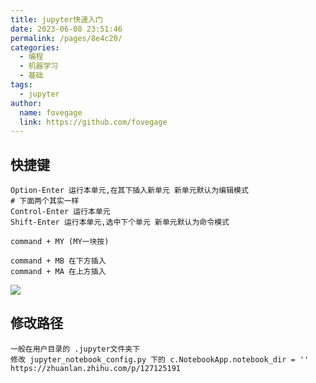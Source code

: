 ```yaml
---
title: jupyter快速入门
date: 2023-06-08 23:51:46
permalink: /pages/8e4c20/
categories:
  - 编程
  - 机器学习
  - 基础
tags:
  - jupyter
author:
  name: fovegage
  link: https://github.com/fovegage
---
```


## 快捷键

```
Option-Enter 运行本单元,在其下插入新单元 新单元默认为编辑模式
# 下面两个其实一样
Control-Enter 运行本单元
Shift-Enter 运行本单元,选中下个单元 新单元默认为命令模式

command + MY (MY一块按)

command + MB 在下方插入
command + MA 在上方插入
```

![](https://obsidian-foveagge.oss-cn-beijing.aliyuncs.com/blog/XA2Y4W.png)

## 修改路径
```
一般在用户目录的 .jupyter文件夹下
修改 jupyter_notebook_config.py 下的 c.NotebookApp.notebook_dir = ''
https://zhuanlan.zhihu.com/p/127125191
```